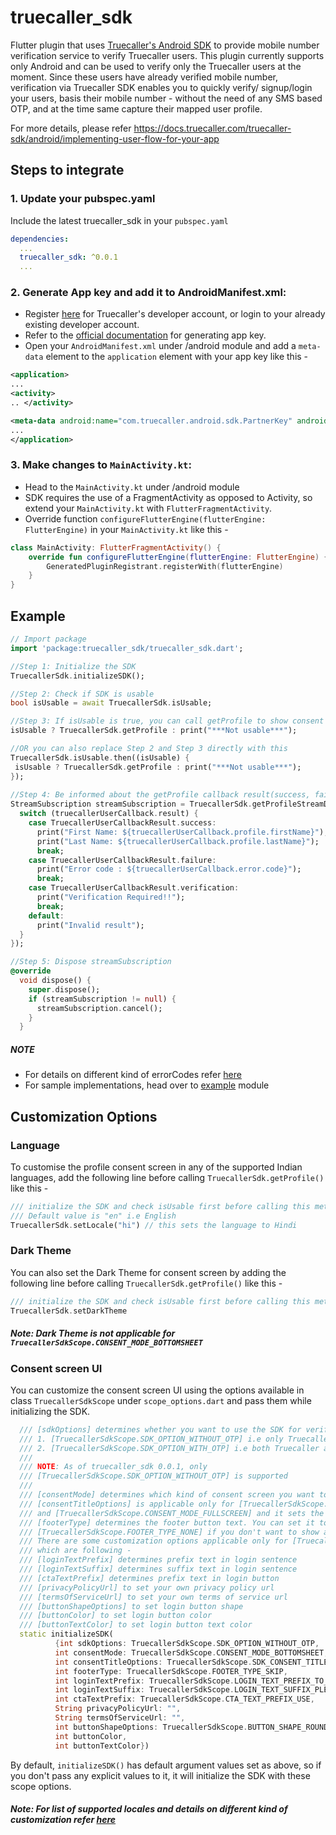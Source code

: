 # truecaller_sdk

Flutter plugin that uses [Truecaller's Android SDK](https://docs.truecaller.com/truecaller-sdk/) to provide mobile number verification service to verify Truecaller users. This plugin currently supports only Android and can be used to verify only the Truecaller users at the moment. Since these users have already verified mobile number, verification via Truecaller SDK enables you to quickly verify/ signup/login your users, basis their mobile number - without the need of any SMS based OTP, and at the time same capture their mapped user profile.

For more details, please refer https://docs.truecaller.com/truecaller-sdk/android/implementing-user-flow-for-your-app

## Steps to integrate

### 1. Update your pubspec.yaml
Include the latest truecaller_sdk in your `pubspec.yaml`
```yaml
dependencies:
  ...
  truecaller_sdk: ^0.0.1
  ...
```
### 2. Generate App key and add it to AndroidManifest.xml:
* Register [here](https://developer.truecaller.com/sign-up) for Truecaller's developer account, or login to your already existing developer account.
* Refer to the [official documentation](https://docs.truecaller.com/truecaller-sdk/android/generating-app-key) for generating app key.
* Open your `AndroidManifest.xml` under /android module and add a `meta-data` element to the `application` element with your app key like this - 
```xml
<application>  
...  
<activity>  
.. </activity>

<meta-data android:name="com.truecaller.android.sdk.PartnerKey" android:value="PASTE_YOUR_PARTNER_KEY_HERE"/>  
...  
</application>  
```

### 3. Make changes to `MainActivity.kt`:
* Head to the `MainActivity.kt` under /android module
* SDK requires the use of a FragmentActivity as opposed to Activity, so extend your `MainActivity.kt` with `FlutterFragmentActivity`.
* Override function `configureFlutterEngine(flutterEngine: FlutterEngine)` in your `MainActivity.kt` like this -
```kotlin
class MainActivity: FlutterFragmentActivity() {
    override fun configureFlutterEngine(flutterEngine: FlutterEngine) {
        GeneratedPluginRegistrant.registerWith(flutterEngine)
    }
}
```

## Example

```dart
// Import package
import 'package:truecaller_sdk/truecaller_sdk.dart';

//Step 1: Initialize the SDK
TruecallerSdk.initializeSDK();

//Step 2: Check if SDK is usable
bool isUsable = await TruecallerSdk.isUsable;

//Step 3: If isUsable is true, you can call getProfile to show consent screen to verify user's number
isUsable ? TruecallerSdk.getProfile : print("***Not usable***");

//OR you can also replace Step 2 and Step 3 directly with this  
TruecallerSdk.isUsable.then((isUsable) {
 isUsable ? TruecallerSdk.getProfile : print("***Not usable***");
});
                   
//Step 4: Be informed about the getProfile callback result(success, failure, verification)
StreamSubscription streamSubscription = TruecallerSdk.getProfileStreamData.listen((truecallerUserCallback) {
  switch (truecallerUserCallback.result) {
    case TruecallerUserCallbackResult.success:
      print("First Name: ${truecallerUserCallback.profile.firstName}");
      print("Last Name: ${truecallerUserCallback.profile.lastName}");
      break;
    case TruecallerUserCallbackResult.failure:
      print("Error code : ${truecallerUserCallback.error.code}");
      break;
    case TruecallerUserCallbackResult.verification:
      print("Verification Required!!");
      break;
    default:
      print("Invalid result");
  }
});

//Step 5: Dispose streamSubscription
@override
  void dispose() {
    super.dispose();
    if (streamSubscription != null) {
      streamSubscription.cancel();
    }
  }
```

##### NOTE #####
* For details on different kind of errorCodes refer [here](https://docs.truecaller.com/truecaller-sdk/android/integrating-with-your-app/handling-error-scenarios)
* For sample implementations, head over to [example](example) module


## Customization Options

### Language
To customise the profile consent screen in any of the supported Indian languages, add the following line before calling `TruecallerSdk.getProfile()` like this -
```dart
/// initialize the SDK and check isUsable first before calling this method
/// Default value is "en" i.e English
TruecallerSdk.setLocale("hi") // this sets the language to Hindi
```

### Dark Theme
You can also set the Dark Theme for consent screen by adding the following line before calling `TruecallerSdk.getProfile()` like this -
```dart
/// initialize the SDK and check isUsable first before calling this method
TruecallerSdk.setDarkTheme 
```
##### Note: Dark Theme is not applicable for `TruecallerSdkScope.CONSENT_MODE_BOTTOMSHEET`

### Consent screen UI
You can customize the consent screen UI using the options available in class `TruecallerSdkScope` under `scope_options.dart` and pass them while initializing the SDK.

```dart
  /// [sdkOptions] determines whether you want to use the SDK for verifying - 
  /// 1. [TruecallerSdkScope.SDK_OPTION_WITHOUT_OTP] i.e only Truecaller users
  /// 2. [TruecallerSdkScope.SDK_OPTION_WITH_OTP] i.e both Truecaller and Non-truecaller users
  ///
  /// NOTE: As of truecaller_sdk 0.0.1, only
  /// [TruecallerSdkScope.SDK_OPTION_WITHOUT_OTP] is supported
  ///
  /// [consentMode] determines which kind of consent screen you want to show to the user.
  /// [consentTitleOptions] is applicable only for [TruecallerSdkScope.CONSENT_MODE_POPUP]
  /// and [TruecallerSdkScope.CONSENT_MODE_FULLSCREEN] and it sets the title prefix
  /// [footerType] determines the footer button text. You can set it to
  /// [TruecallerSdkScope.FOOTER_TYPE_NONE] if you don't want to show any footer button
  /// There are some customization options applicable only for [TruecallerSdkScope.CONSENT_MODE_BOTTOMSHEET]
  /// which are following -
  /// [loginTextPrefix] determines prefix text in login sentence
  /// [loginTextSuffix] determines suffix text in login sentence
  /// [ctaTextPrefix] determines prefix text in login button
  /// [privacyPolicyUrl] to set your own privacy policy url
  /// [termsOfServiceUrl] to set your own terms of service url
  /// [buttonShapeOptions] to set login button shape
  /// [buttonColor] to set login button color
  /// [buttonTextColor] to set login button text color
  static initializeSDK(
          {int sdkOptions: TruecallerSdkScope.SDK_OPTION_WITHOUT_OTP,
          int consentMode: TruecallerSdkScope.CONSENT_MODE_BOTTOMSHEET,
          int consentTitleOptions: TruecallerSdkScope.SDK_CONSENT_TITLE_GET_STARTED,
          int footerType: TruecallerSdkScope.FOOTER_TYPE_SKIP,
          int loginTextPrefix: TruecallerSdkScope.LOGIN_TEXT_PREFIX_TO_GET_STARTED,
          int loginTextSuffix: TruecallerSdkScope.LOGIN_TEXT_SUFFIX_PLEASE_LOGIN,
          int ctaTextPrefix: TruecallerSdkScope.CTA_TEXT_PREFIX_USE,
          String privacyPolicyUrl: "",
          String termsOfServiceUrl: "",
          int buttonShapeOptions: TruecallerSdkScope.BUTTON_SHAPE_ROUNDED,
          int buttonColor,
          int buttonTextColor})
```

By default, `initializeSDK()` has default argument values set as above, so if you don't pass any explicit values to it, it will initialize the SDK with these scope options.

##### Note: For list of supported locales and details on different kind of customization refer [here](https://docs.truecaller.com/truecaller-sdk/android/integrating-with-your-app/customisation-1)
